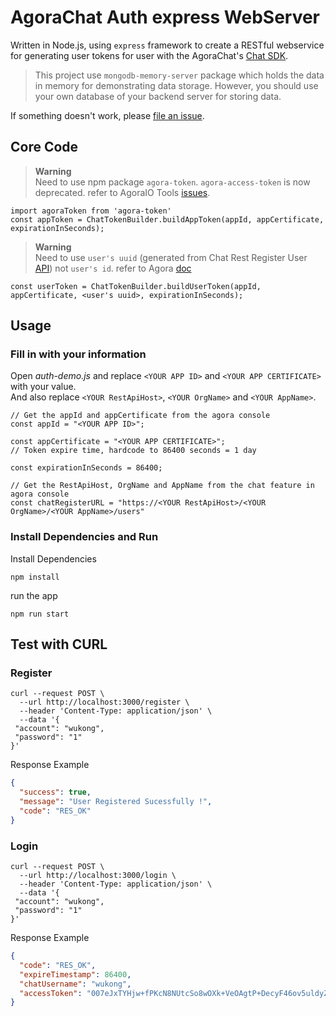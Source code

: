 # AgoraChat Auth express WebServer
Written in Node.js, using `express` framework to create a RESTful webservice for generating user tokens for user with the AgoraChat's [Chat SDK](https://www.agora.io/en/products/chat/).

> This project use `mongodb-memory-server` package which holds the data in memory for demonstrating data storage. However, you should use your own database of your backend server for storing data.<br>

If something doesn't work, please [file an issue](https://github.com/CarlsonYuan/agorachat-auth-express/issues/new).<br>

## Core Code
> **Warning**  
> Need to use npm package `agora-token`. `agora-access-token` is now deprecated. refer to AgoraIO Tools [issues](https://github.com/AgoraIO/Tools/issues/324).
```
import agoraToken from 'agora-token'
const appToken = ChatTokenBuilder.buildAppToken(appId, appCertificate, expirationInSeconds);
```
> **Warning**  
> Need to use `user's uuid` (generated from Chat Rest Register User [API](https://docs.agora.io/en/agora-chat/restful-api/user-system-registration?platform=android#registering-a-user)) not `user's id`. refer to Agora [doc](https://docs.agora.io/en/agora-chat/develop/authentication?platform=android)
```
const userToken = ChatTokenBuilder.buildUserToken(appId, appCertificate, <user's uuid>, expirationInSeconds);
```




## Usage
### Fill in with your information
Open *auth-demo.js* and replace `<YOUR APP ID>` and `<YOUR APP CERTIFICATE>` with your value.  
And also replace `<YOUR RestApiHost>`, `<YOUR OrgName>` and `<YOUR AppName>`.  

```
// Get the appId and appCertificate from the agora console
const appId = "<YOUR APP ID>";

const appCertificate = "<YOUR APP CERTIFICATE>";
// Token expire time, hardcode to 86400 seconds = 1 day

const expirationInSeconds = 86400;

// Get the RestApiHost, OrgName and AppName from the chat feature in agora console
const chatRegisterURL = "https://<YOUR RestApiHost>/<YOUR OrgName>/<YOUR AppName>/users"
```

### Install Dependencies and Run

Install Dependencies
```shell
npm install
```
run the app
```shell
npm run start
```

## Test with CURL

### Register
```curl
curl --request POST \
  --url http://localhost:3000/register \
  --header 'Content-Type: application/json' \
  --data '{
 "account": "wukong",
 "password": "1"
}'
```
Response Example
```json
{
  "success": true,
  "message": "User Registered Sucessfully !",
  "code": "RES_OK"
}
```

### Login
```curl
curl --request POST \
  --url http://localhost:3000/login \
  --header 'Content-Type: application/json' \
  --data '{
 "account": "wukong",
 "password": "1"
}'
```
Response Example
```json
{
  "code": "RES_OK",
  "expireTimestamp": 86400,
  "chatUsername": "wukong",
  "accessToken": "007eJxTYHjw+fPKcN8NUtcSo8wOXk+VeOAgtP+DecyF46ov5uldyZdXYDBKTTU2sbBISzMxMDVJNTWzME02NjJJtEiyNDFKtTQ2WKnwP7khkJHhzoEYFkYGVgZGIATxVRhSE01SE9MsDXSTLAzNdA0NU1N0k9KMzHVNU5ITjVMsk5IskpMBNV4qBg=="
}

```
